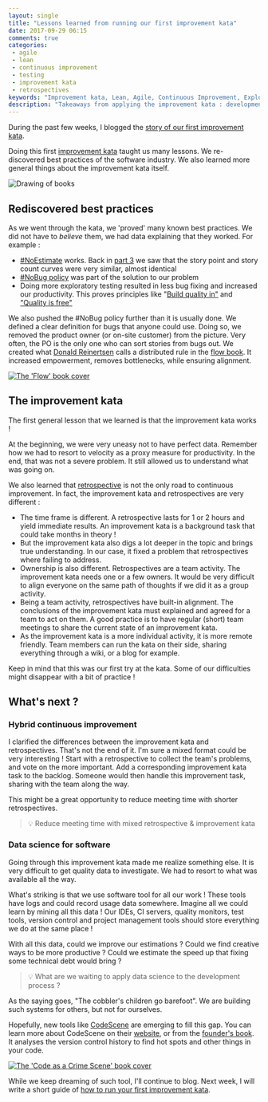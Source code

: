 ```yaml
---
layout: single
title: "Lessons learned from running our first improvement kata"
date: 2017-09-29 06:15
comments: true
categories:
 - agile
 - lean
 - continuous improvement
 - testing
 - improvement kata
 - retrospectives
keywords: "Improvement kata, Lean, Agile, Continuous Improvement, Exploratory Testing, Retrospective"
description: "Takeaways from applying the improvement kata : development best practices as well as lessons as how to apply the kata"
---
```

During the past few weeks, I blogged the [story of our first improvement kata](/how-we-used-the-improvement-kata-to-gain-25-percent-of-productivity-part-1/).

Doing this first [improvement kata](http://www-personal.umich.edu/~mrother/The_Improvement_Kata.html) taught us many lessons. We re-discovered best practices of the software industry. We also learned more general things about the improvement kata itself.

![Drawing of books]({{site.url}}{{site.baseurl}}/imgs/2017-09-29-lessons-learned-from-running-our-first-improvement-kata/lessons.jpg)

## Rediscovered best practices

As we went through the kata, we 'proved' many known best practices. We did not have to _believe_ them, we had data explaining that they worked. For example :

*   [#NoEstimate](https://twitter.com/hashtag/noestimates) works. Back in [part 3](/how-we-used-the-improvement-kata-to-gain-25-percent-of-productivity-part-3/) we saw that the story point and story count curves were very similar, almost identical
*   [#NoBug policy](https://www.infoq.com/articles/0-bugs-policy) was part of the solution to our problem
*   Doing more exploratory testing resulted in less bug fixing and increased our productivity. This proves principles like "[Build quality in"](http://deming14points.com/quotes/build-quality-in/) and ["Quality is free"](https://en.wikiquote.org/wiki/Tom_DeMarco)

We also pushed the #NoBug policy further than it is usually done. We defined a clear definition for bugs that anyone could use. Doing so, we removed the product owner (or on-site customer) from the picture. Very often, the PO is the only one who can sort stories from bugs out. We created what [Donald Reinertsen](http://reinertsenassociates.com/category/tips/) calls a distributed rule in the [flow book](https://www.amazon.fr/Principles-Product-Development-Flow-Generation/dp/1935401009). It increased empowerment, removes bottlenecks, while ensuring alignment.

[![The 'Flow' book cover]({{site.url}}{{site.baseurl}}/imgs/2017-09-29-lessons-learned-from-running-our-first-improvement-kata/flow-book-cover.jpg)](https://www.amazon.fr/Principles-Product-Development-Flow-Generation/dp/1935401009)

## The improvement kata

The first general lesson that we learned is that the improvement kata works !

At the beginning, we were very uneasy not to have perfect data. Remember how we had to resort to velocity as a proxy measure for productivity. In the end, that was not a severe problem. It still allowed us to understand what was going on.

We also learned that [retrospective](http://philippe.bourgau.net{{site.baseurl}}/categories/#retrospectives/) is not the only road to continuous improvement. In fact, the improvement kata and retrospectives are very different :

*   The time frame is different. A retrospective lasts for 1 or 2 hours and yield immediate results. An improvement kata is a background task that could take months in theory !
*   But the improvement kata also digs a lot deeper in the topic and brings true understanding. In our case, it fixed a problem that retrospectives where failing to address.
*   Ownership is also different. Retrospectives are a team activity. The improvement kata needs one or a few owners. It would be very difficult to align everyone on the same path of thoughts if we did it as a group activity.
*   Being a team activity, retrospectives have built-in alignment. The conclusions of the improvement kata must explained and agreed for a team to act on them. A good practice is to have regular (short) team meetings to share the current state of an improvement kata.
*   As the improvement kata is a more individual activity, it is more remote friendly. Team members can run the kata on their side, sharing everything through a wiki, or a blog for example.

Keep in mind that this was our first try at the kata. Some of our difficulties might disappear with a bit of practice !

## What's next ?

### Hybrid continuous improvement

I clarified the differences between the improvement kata and retrospectives. That's not the end of it. I'm sure a mixed format could be very interesting ! Start with a retrospective to collect the team's problems, and vote on the more important. Add a corresponding improvement kata task to the backlog. Someone would then handle this improvement task, sharing with the team along the way.

This might be a great opportunity to reduce meeting time with shorter retrospectives.

> 💡 Reduce meeting time with mixed retrospective & improvement kata

### Data science for software

Going through this improvement kata made me realize something else. It is very difficult to get quality data to investigate. We had to resort to what was available all the way.

What's striking is that we use software tool for all our work ! These tools have logs and could record usage data somewhere. Imagine all we could learn by mining all this data ! Our IDEs, CI servers, quality monitors, test tools, version control and project management tools should store everything we do at the same place !

With all this data, could we improve our estimations ? Could we find creative ways to be more productive ? Could we estimate the speed up that fixing some technical debt would bring ?

> 💡 What are we waiting to apply data science to the development process ?

As the saying goes, "The cobbler's children go barefoot". We are building such systems for others, but not for ourselves.

Hopefully, new tools like [CodeScene](https://codescene.io/) are emerging to fill this gap. You can learn more about CodeScene on their [website](https://codescene.io/), or from the [founder's book](https://www.amazon.com/Your-Code-Crime-Scene-Bottlenecks/dp/1680500384). It analyses the version control history to find hot spots and other things in your code.

[![The 'Code as a Crime Scene' book cover]({{site.url}}{{site.baseurl}}/imgs/2017-09-29-lessons-learned-from-running-our-first-improvement-kata/code-as-crime-scene.jpg)](https://www.amazon.com/Your-Code-Crime-Scene-Bottlenecks/dp/1680500384)

While we keep dreaming of such tool, I'll continue to blog. Next week, I will write a short guide of [how to run your first improvement kata](/how-to-run-your-first-improvement-kata/).


